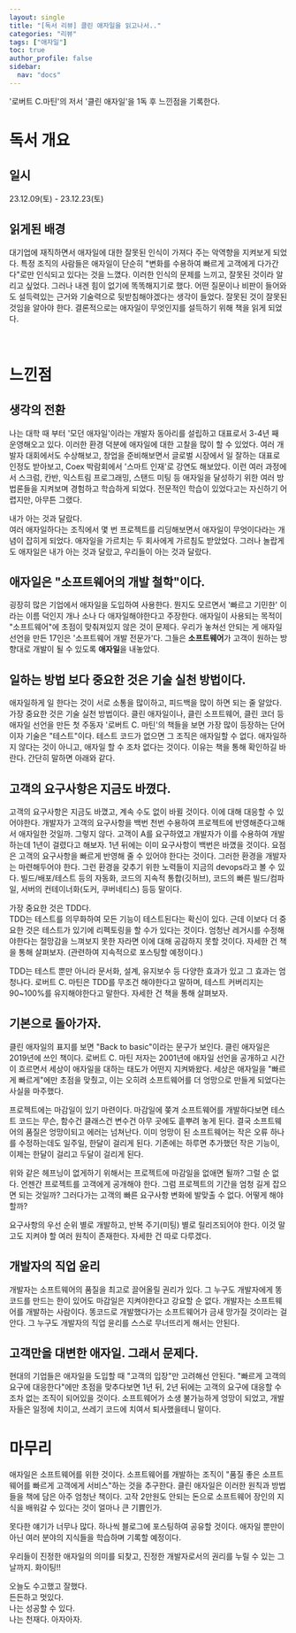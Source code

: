 ```yaml
---
layout: single
title: "[독서 리뷰] 클린 애자일을 읽고나서.."
categories: "리뷰"
tags: ["애자일"]
toc: true
author_profile: false
sidebar:
  nav: "docs"
---
```


<div class="notice--success">
  '로버트 C.마틴'의 저서 '클린 애자일'을 1독 후 느낀점을 기록한다.
</div>

# 독서 개요

## 일시

23.12.09(토) - 23.12.23(토)

## 읽게된 배경

대기업에 재직하면서 애자일에 대한 잘못된 인식이 가져다 주는 악역향을 지켜보게 되었다. 특정 조직의 사람들은 애자일이 단순히 "변화를 수용하여 빠르게 고객에게 다가간다"로만 인식되고 있다는 것을 느꼈다. 이러한 인식의 문제를 느끼고, 잘못된 것이라 알리고 싶었다. 그러나 내겐 힘이 없기에 똑똑해지기로 했다. 어떤 질문이나 비판이 들어와도 설득력있는 근거와 기술력으로 뒷받침해야겠다는 생각이 들었다. 잘못된 것이 잘못된 것임을 알아야 한다. 결론적으로는 애자일이 무엇인지를 설득하기 위해 책을 읽게 되었다.

<br>

# 느낀점

## 생각의 전환

나는 대학 때 부터 '모던 애자일'이라는 개발자 동아리를 설립하고 대표로서 3-4년 째 운영해오고 있다. 이러한 환경 덕분에 애자일에 대한 고찰을 많이 할 수 있었다. 여러 개발자 대회에서도 수상해보고, 창업을 준비해보면서 글로벌 시장에서 일 잘하는 대표로 인정도 받아보고, Coex 박람회에서 '스마트 인재'로 강연도 해보았다. 이런 여러 과정에서 스크럼, 칸반, 익스트림 프로그래밍, 스탠드 미팅 등 애자일을 달성하기 위한 여러 방법론들을 지켜보며 경험하고 학습하게 되었다. 전문적인 학습이 있었다고는 자신하기 어렵지만, 아무튼 그랬다.

내가 아는 것과 달랐다.  
여러 애자일하다는 조직에서 몇 번 프로젝트를 리딩해보면서 애자일이 무엇이다라는 개념이 잡히게 되었다. 애자일을 가르치는 두 회사에게 가르침도 받았었다. 그러나 놀랍게도 애자일은 내가 아는 것과 달랐고, 우리들이 아는 것과 달랐다.

## 애자일은 "소프트웨어의 개발 철학"이다.

굉장히 많은 기업에서 애자일을 도입하여 사용한다. 뭔지도 모르면서 '빠르고 기민한' 이라는 이름 덕인지 개나 소나 다 애자일해야한다고 주장한다. 애자일이 사용되는 목적이 "소프트웨어"에 초점이 맞춰져있지 않은 것이 문제다. 우리가 놓쳐선 안되는 게 애자일 선언을 만든 17인은 '소프트웨어 개발 전문가'다. 그들은 **소프트웨어**가 고객이 원하는 방향대로 개발이 될 수 있도록 **애자일**을 내놓았다.

## 일하는 방법 보다 중요한 것은 기술 실천 방법이다.

애자일하게 일 한다는 것이 서로 소통을 많이하고, 피드백을 많이 하면 되는 줄 알았다. 가장 중요한 것은 기술 실천 방법이다. 클린 애자일이나, 클린 소프트웨어, 클린 코더 등 애자일 선언을 만든 첫 주동자 '로버트 C. 마틴'의 책들을 보면 가장 많이 등장하는 단어이자 기술은 "테스트"이다. 테스트 코드가 없으면 그 조직은 애자일할 수 없다. 애자일하지 않다는 것이 아니고, 애자일 할 수 조차 없다는 것이다. 이유는 책을 통해 확인하길 바란다. 간단히 말하면 아래와 같다.

## 고객의 요구사항은 지금도 바꼈다.

고객의 요구사항은 지금도 바꼈고, 계속 수도 없이 바뀔 것이다. 이에 대해 대응할 수 있어야한다. 개발자가 고객의 요구사항을 백번 천번 수용하여 프로젝트에 반영해준다고해서 애자일한 것일까. 그렇지 않다. 고객이 A를 요구하였고 개발자가 이를 수용하여 개발하는데 1년이 걸렸다고 해보자. 1년 뒤에는 이미 요구사항이 백번은 바꼈을 것이다. 요점은 고객의 요구사항을 빠르게 반영해 줄 수 있어야 한다는 것이다. 그러한 환경을 개발자는 마련해두어야 한다. 그런 환경을 갖추기 위한 노력들이 지금의 devops라고 볼 수 있다. 빌드/배포/테스트 등의 자동화, 코드의 지속적 통합(깃허브), 코드의 빠른 빌드/컴파일, 서버의 컨테이너화(도커, 쿠버네티스) 등등 말이다.

가장 중요한 것은 TDD다.  
TDD는 테스트를 의무화하여 모든 기능이 테스트된다는 확신이 있다. 근데 이보다 더 중요한 것은 테스트가 있기에 리펙토링을 할 수가 있다는 것이다. 엄청난 레거시를 수정해야한다는 절망감을 느껴보지 못한 자라면 이에 대해 공감하지 못할 것이다. 자세한 건 책을 통해 살펴보자. (관련하여 지속적으로 포스팅할 예정이다.)

TDD는 테스트 뿐만 아니라 문서화, 설계, 유지보수 등 다양한 효과가 있고 그 효과는 엄청나다. 로버트 C. 마틴은 TDD를 무조건 해야한다고 말하며, 테스트 커버리지는 90~100%를 유지해야한다고 말한다. 자세한 건 책을 통해 살펴보자.

## 기본으로 돌아가자.

클린 애자일의 표지를 보면 "Back to basic"이라는 문구가 보인다. 클린 애자일은 2019년에 쓰인 책이다. 로버트 C. 마틴 저자는 2001년에 애자일 선언을 공개하고 시간이 흐르면서 세상이 애자일을 대하는 태도가 어떤지 지켜봐왔다. 세상은 애자일을 "빠르게 빠르게"에만 초점을 맞췄고, 이는 오히려 소프트웨어를 더 엉망으로 만들게 되었다는 사실을 마주했다.

프로젝트에는 마감일이 있기 마련이다. 마감일에 쫒겨 소프트웨어를 개발하다보면 테스트 코드는 무슨, 함수건 클래스건 변수건 아무 곳에도 흩뿌려 놓게 된다. 결국 소프트웨어의 품질은 엉망이되고 에러는 넘쳐난다. 이미 엉망이 된 소프트웨어는 작은 오류 하나를 수정하는데도 일주일, 한달이 걸리게 된다. 기존에는 하루면 추가했던 작은 기능이, 이제는 한달이 걸리고 두달이 걸리게 된다.

위와 같은 헤프닝이 없게하기 위해서는 프로젝트에 마감일을 없애면 될까? 그럴 순 없다. 언젠간 프로젝트를 고객에게 공개해야 한다. 그럼 프로젝트의 기간을 엄청 길게 잡으면 되는 것일까? 그러다가는 고객의 빠른 요구사항 변화에 발맞출 수 없다. 어떻게 해야할까?

요구사항의 우선 순위 별로 개발하고, 반복 주기(미팅) 별로 릴리즈되어야 한다. 이것 말고도 지켜야 할 여러 원칙이 존재한다. 자세한 건 따로 다루겠다.

## 개발자의 직업 윤리

개발자는 소프트웨어의 품질을 최고로 끌어올릴 권리가 있다. 그 누구도 개발자에게 똥코드를 만드는 한이 있어도 마감일은 지켜야한다고 강요할 순 없다. 개발자는 소프트웨어를 개발하는 사람이다. 똥코드로 개발했다가는 소프트웨어가 금새 망가질 것이라는 걸 안다. 그 누구도 개발자의 직업 윤리를 스스로 무너뜨리게 해서는 안된다.

## 고객만을 대변한 애자일. 그래서 문제다.

현대의 기업들은 애자일을 도입할 때 "고객의 입장"만 고려해선 안된다. "빠르게 고객의 요구에 대응한다"에만 초점을 맞추다보면 1년 뒤, 2년 뒤에는 고객의 요구에 대응할 수 조차 없는 조직이 되어있을 것이다. 소프트웨어가 소생 불가능하게 엉망이 되었고, 개발자들은 일정에 치이고, 쓰레기 코드에 치여서 퇴사했을테니 말이다.

# 마무리

애자일은 소프트웨어를 위한 것이다. 소프트웨어를 개발하는 조직이 "품질 좋은 소프트웨어를 빠르게 고객에게 서비스"하는 것을 추구한다. 클린 애자일은 이러한 원칙과 방법들을 책에 담은 아주 엄청난 책이다. 고작 2만원도 안되는 돈으로 소프트웨어 장인의 지식을 배워갈 수 있다는 것이 얼마나 큰 기쁨인가.

못다한 얘기가 너무나 많다. 하나씩 블로그에 포스팅하여 공유할 것이다. 애자일 뿐만이 아닌 여러 분야의 지식들을 학습하며 기록할 예정이다.

우리들이 진정한 애자일의 의미를 되찾고, 진정한 개발자로서의 권리를 누릴 수 있는 그 날까지. 화이팅!!

오늘도 수고했고 잘했다.  
든든하고 멋있다.  
나는 성공할 수 있다.  
나는 천재다. 아자아자.
